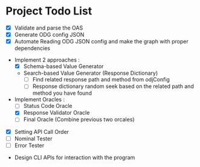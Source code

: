# Project Todo List

- [x] Validate and parse the OAS
- [x] Generate ODG config JSON
- [x] Automate Reading ODG JSON config and make the graph with proper dependencies
- Implement 2 approaches :
  - [x] Schema-based Value Generator
  - Search-based Value Generator (Response Dictionary)
    - [ ] Find related response path and method from odjConfig
    - [ ] Response dictionary random seek based on the related path and method you have found
- Implement Oracles :
  - [ ] Status Code Oracle
  - [x] Response Validator Oracle
  - [ ] Final Oracle (Combine previous two orcales)
- [x] Setting API Call Order
- [ ] Nominal Tester
- [ ] Error Tester
- Design CLI APIs for interaction with the program
